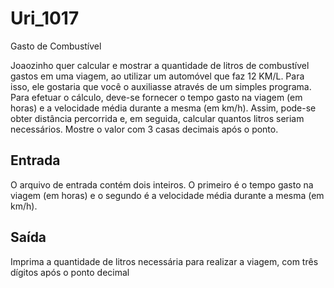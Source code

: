 # Uri_1017
Gasto de Combustível

Joaozinho quer calcular e mostrar a quantidade de litros de combustível gastos em uma viagem, ao utilizar um automóvel que faz 12 KM/L. Para isso, ele gostaria que você o auxiliasse através de um simples programa. Para efetuar o cálculo, deve-se fornecer o tempo gasto na viagem (em horas) e a velocidade média durante a mesma (em km/h). Assim, pode-se obter distância percorrida e, em seguida, calcular quantos litros seriam necessários. Mostre o valor com 3 casas decimais após o ponto.

## Entrada

O arquivo de entrada contém dois inteiros. O primeiro é o tempo gasto na viagem (em horas) e o segundo é a velocidade média durante a mesma (em km/h).

## Saída

Imprima a quantidade de litros necessária para realizar a viagem, com três dígitos após o ponto decimal
